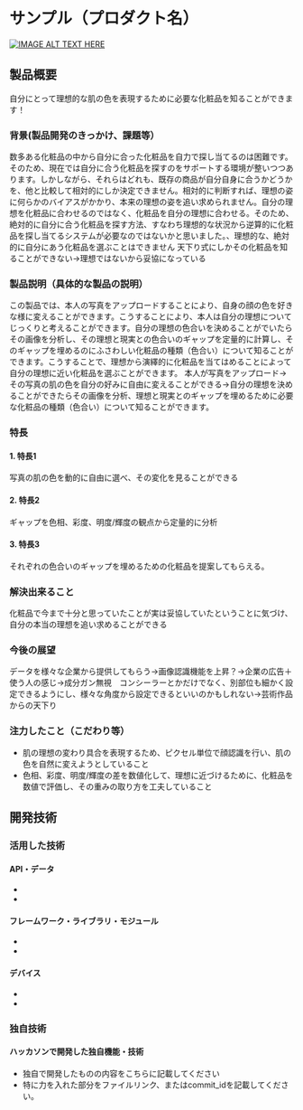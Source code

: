 # サンプル（プロダクト名）

[![IMAGE ALT TEXT HERE](https://jphacks.com/wp-content/uploads/2024/07/JPHACKS2024_ogp.jpg)](https://www.youtube.com/watch?v=DZXUkEj-CSI)

## 製品概要
自分にとって理想的な肌の色を表現するために必要な化粧品を知ることができます！
### 背景(製品開発のきっかけ、課題等）
数多ある化粧品の中から自分に合った化粧品を自力で探し当てるのは困難です。そのため、現在では自分に合う化粧品を探すのをサポートする環境が整いつつあります。しかしながら、それらはどれも、既存の商品が自分自身に合うかどうかを、他と比較して相対的にしか決定できません。相対的に判断すれば、理想の姿に何らかのバイアスがかかり、本来の理想の姿を追い求められません。自分の理想を化粧品に合わせるのではなく、化粧品を自分の理想に合わせる。そのため、絶対的に自分に合う化粧品を探す方法、すなわち理想的な状況から逆算的に化粧品を探し当てるシステムが必要なのではないかと思いました。、理想的な、絶対的に自分にあう化粧品を選ぶことはできません
天下り式にしかその化粧品を知ることができない→理想ではないから妥協になっている
### 製品説明（具体的な製品の説明）
この製品では、本人の写真をアップロードすることにより、自身の顔の色を好きな様に変えることができます。こうすることにより、本人は自分の理想についてじっくりと考えることができます。自分の理想の色合いを決めることがでいたらその画像を分析し、その理想と現実との色合いのギャップを定量的に計算し、そのギャップを埋めるのにふさわしい化粧品の種類（色合い）について知ることができます。こうすることで、理想から演繹的に化粧品を当てはめることによって自分の理想に近い化粧品を選ぶことができます。
本人が写真をアップロード→その写真の肌の色を自分の好みに自由に変えることができる→自分の理想を決めることができたらその画像を分析、理想と現実とのギャップを埋めるために必要な化粧品の種類（色合い）について知ることができます。
### 特長
#### 1. 特長1
写真の肌の色を動的に自由に選べ、その変化を見ることができる
#### 2. 特長2
ギャップを色相、彩度、明度/輝度の観点から定量的に分析
#### 3. 特長3
それぞれの色合いのギャップを埋めるための化粧品を提案してもらえる。
### 解決出来ること
化粧品で今まで十分と思っていたことが実は妥協していたということに気づけ、自分の本当の理想を追い求めることができる
### 今後の展望
データを様々な企業から提供してもらう→画像認識機能を上昇？→企業の広告＋使う人の感じ→成分ガン無視　コンシーラーとかだけでなく、別部位も細かく設定できるようにし、様々な角度から設定できるといいのかもしれない→芸術作品からの天下り
### 注力したこと（こだわり等）
* 肌の理想の変わり具合を表現するため、ピクセル単位で顔認識を行い、肌の色を自然に変えようとしていること
* 色相、彩度、明度/輝度の差を数値化して、理想に近づけるために、化粧品を数値で評価し、その重みの取り方を工夫していること

## 開発技術
### 活用した技術
#### API・データ
* 
* 

#### フレームワーク・ライブラリ・モジュール
* 
* 

#### デバイス
* 
* 

### 独自技術
#### ハッカソンで開発した独自機能・技術
* 独自で開発したものの内容をこちらに記載してください
* 特に力を入れた部分をファイルリンク、またはcommit_idを記載してください。
